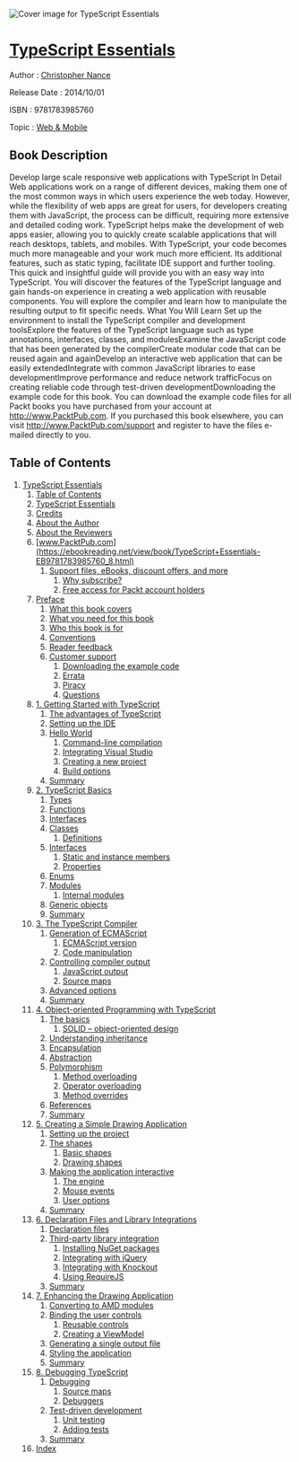 ![Cover image for TypeScript Essentials](https://imgdetail.ebookreading.net/cover/cover/web_mobile/EB9781783985760.jpg)

[TypeScript Essentials](https://ebookreading.net/view/book/TypeScript+Essentials-EB9781783985760_1.html "TypeScript Essentials")
====================================================================================================================

Author : [Christopher Nance](https://ebookreading.net/search/author/Christopher+Nance)

Release Date : 2014/10/01

ISBN : 9781783985760

Topic : [Web & Mobile](https://ebookreading.net/search/category/web-mobile)

Book Description
-----------------

Develop large scale responsive web applications with TypeScript 
In Detail
Web applications work on a range of different devices, making them one of the most common ways in which users experience the web today. However, while the flexibility of web apps are great for users, for developers creating them with JavaScript, the process can be difficult, requiring more extensive and detailed coding work. TypeScript helps make the development of web apps easier, allowing you to quickly create scalable applications that will reach desktops, tablets, and mobiles. With TypeScript, your code becomes much more manageable and your work much more efficient. Its additional features, such as static typing, facilitate IDE support and further tooling.
This quick and insightful guide will provide you with an easy way into TypeScript. You will discover the features of the TypeScript language and gain hands-on experience in creating a web application with reusable components. You will explore the compiler and learn how to manipulate the resulting output to fit specific needs.
What You Will Learn
Set up the environment to install the TypeScript compiler and development toolsExplore the features of the TypeScript language such as type annotations, interfaces, classes, and modulesExamine the JavaScript code that has been generated by the compilerCreate modular code that can be reused again and againDevelop an interactive web application that can be easily extendedIntegrate with common JavaScript libraries to ease developmentImprove performance and reduce network trafficFocus on creating reliable code through test-driven developmentDownloading the example code for this book. You can download the example code files for all Packt books you have purchased from your account at http://www.PacktPub.com. If you purchased this book elsewhere, you can visit http://www.PacktPub.com/support and register to have the files e-mailed directly to you.
              
Table of Contents
-----------------

1. [TypeScript Essentials](https://ebookreading.net/view/book/TypeScript+Essentials-EB9781783985760_3.html)
    1. [Table of Contents](https://ebookreading.net/view/book/TypeScript+Essentials-EB9781783985760_2.html)
    1. [TypeScript Essentials](https://ebookreading.net/view/book/TypeScript+Essentials-EB9781783985760_4.html)
    1. [Credits](https://ebookreading.net/view/book/TypeScript+Essentials-EB9781783985760_5.html)
    1. [About the Author](https://ebookreading.net/view/book/TypeScript+Essentials-EB9781783985760_6.html)
    1. [About the Reviewers](https://ebookreading.net/view/book/TypeScript+Essentials-EB9781783985760_7.html)
    1. [www.PacktPub.com](https://ebookreading.net/view/book/TypeScript+Essentials-EB9781783985760_8.html)
        1. [Support files, eBooks, discount offers, and more](https://ebookreading.net/view/book/TypeScript+Essentials-EB9781783985760_8.html#ch00lvl1sec01)
            1. [Why subscribe?](https://ebookreading.net/view/book/TypeScript+Essentials-EB9781783985760_8.html#ch00lvl2sec01)
            1. [Free access for Packt account holders](https://ebookreading.net/view/book/TypeScript+Essentials-EB9781783985760_8.html#ch00lvl2sec02)
    1. [Preface](https://ebookreading.net/view/book/TypeScript+Essentials-EB9781783985760_9.html)
        1. [What this book covers](https://ebookreading.net/view/book/TypeScript+Essentials-EB9781783985760_9.html#ch00lvl1sec02)
        1. [What you need for this book](https://ebookreading.net/view/book/TypeScript+Essentials-EB9781783985760_10.html)
        1. [Who this book is for](https://ebookreading.net/view/book/TypeScript+Essentials-EB9781783985760_11.html)
        1. [Conventions](https://ebookreading.net/view/book/TypeScript+Essentials-EB9781783985760_12.html)
        1. [Reader feedback](https://ebookreading.net/view/book/TypeScript+Essentials-EB9781783985760_13.html)
        1. [Customer support](https://ebookreading.net/view/book/TypeScript+Essentials-EB9781783985760_14.html)
            1. [Downloading the example code](https://ebookreading.net/view/book/TypeScript+Essentials-EB9781783985760_14.html#ch00lvl2sec03)
            1. [Errata](https://ebookreading.net/view/book/TypeScript+Essentials-EB9781783985760_14.html#ch00lvl2sec04)
            1. [Piracy](https://ebookreading.net/view/book/TypeScript+Essentials-EB9781783985760_14.html#ch00lvl2sec05)
            1. [Questions](https://ebookreading.net/view/book/TypeScript+Essentials-EB9781783985760_14.html#ch00lvl2sec06)
    1. [1. Getting Started with TypeScript](https://ebookreading.net/view/book/TypeScript+Essentials-EB9781783985760_15.html)
        1. [The advantages of TypeScript](https://ebookreading.net/view/book/TypeScript+Essentials-EB9781783985760_15.html#ch01lvl1sec08)
        1. [Setting up the IDE](https://ebookreading.net/view/book/TypeScript+Essentials-EB9781783985760_17.html)
        1. [Hello World](https://ebookreading.net/view/book/TypeScript+Essentials-EB9781783985760_18.html)
            1. [Command-line compilation](https://ebookreading.net/view/book/TypeScript+Essentials-EB9781783985760_18.html#ch01lvl2sec07)
            1. [Integrating Visual Studio](https://ebookreading.net/view/book/TypeScript+Essentials-EB9781783985760_18.html#ch01lvl2sec08)
            1. [Creating a new project](https://ebookreading.net/view/book/TypeScript+Essentials-EB9781783985760_18.html#ch01lvl2sec09)
            1. [Build options](https://ebookreading.net/view/book/TypeScript+Essentials-EB9781783985760_18.html#ch01lvl2sec10)
        1. [Summary](https://ebookreading.net/view/book/TypeScript+Essentials-EB9781783985760_0.html)
    1. [2. TypeScript Basics](https://ebookreading.net/view/book/TypeScript+Essentials-EB9781783985760_19.html)
        1. [Types](https://ebookreading.net/view/book/TypeScript+Essentials-EB9781783985760_19.html#ch02lvl1sec12)
        1. [Functions](https://ebookreading.net/view/book/TypeScript+Essentials-EB9781783985760_20.html)
        1. [Interfaces](https://ebookreading.net/view/book/TypeScript+Essentials-EB9781783985760_21.html)
        1. [Classes](https://ebookreading.net/view/book/TypeScript+Essentials-EB9781783985760_22.html)
            1. [Definitions](https://ebookreading.net/view/book/TypeScript+Essentials-EB9781783985760_22.html#ch02lvl2sec11)
        1. [Interfaces](https://ebookreading.net/view/book/TypeScript+Essentials-EB9781783985760_23.html)
            1. [Static and instance members](https://ebookreading.net/view/book/TypeScript+Essentials-EB9781783985760_23.html#ch02lvl2sec12)
            1. [Properties](https://ebookreading.net/view/book/TypeScript+Essentials-EB9781783985760_23.html#ch02lvl2sec13)
        1. [Enums](https://ebookreading.net/view/book/TypeScript+Essentials-EB9781783985760_24.html)
        1. [Modules](https://ebookreading.net/view/book/TypeScript+Essentials-EB9781783985760_25.html)
            1. [Internal modules](https://ebookreading.net/view/book/TypeScript+Essentials-EB9781783985760_25.html#ch02lvl2sec14)
        1. [Generic objects](https://ebookreading.net/view/book/TypeScript+Essentials-EB9781783985760_26.html)
        1. [Summary](https://ebookreading.net/view/book/TypeScript+Essentials-EB9781783985760_27.html)
    1. [3. The TypeScript Compiler](https://ebookreading.net/view/book/TypeScript+Essentials-EB9781783985760_28.html)
        1. [Generation of ECMAScript](https://ebookreading.net/view/book/TypeScript+Essentials-EB9781783985760_28.html#ch03lvl1sec21)
            1. [ECMAScript version](https://ebookreading.net/view/book/TypeScript+Essentials-EB9781783985760_28.html#ch03lvl2sec15)
            1. [Code manipulation](https://ebookreading.net/view/book/TypeScript+Essentials-EB9781783985760_28.html#ch03lvl2sec16)
        1. [Controlling compiler output](https://ebookreading.net/view/book/TypeScript+Essentials-EB9781783985760_29.html)
            1. [JavaScript output](https://ebookreading.net/view/book/TypeScript+Essentials-EB9781783985760_29.html#ch03lvl2sec17)
            1. [Source maps](https://ebookreading.net/view/book/TypeScript+Essentials-EB9781783985760_29.html#ch03lvl2sec18)
        1. [Advanced options](https://ebookreading.net/view/book/TypeScript+Essentials-EB9781783985760_30.html)
        1. [Summary](https://ebookreading.net/view/book/TypeScript+Essentials-EB9781783985760_31.html)
    1. [4. Object-oriented Programming with TypeScript](https://ebookreading.net/view/book/TypeScript+Essentials-EB9781783985760_32.html)
        1. [The basics](https://ebookreading.net/view/book/TypeScript+Essentials-EB9781783985760_32.html#ch04lvl1sec25)
            1. [SOLID – object-oriented design](https://ebookreading.net/view/book/TypeScript+Essentials-EB9781783985760_32.html#ch04lvl2sec19)
        1. [Understanding inheritance](https://ebookreading.net/view/book/TypeScript+Essentials-EB9781783985760_33.html)
        1. [Encapsulation](https://ebookreading.net/view/book/TypeScript+Essentials-EB9781783985760_34.html)
        1. [Abstraction](https://ebookreading.net/view/book/TypeScript+Essentials-EB9781783985760_35.html)
        1. [Polymorphism](https://ebookreading.net/view/book/TypeScript+Essentials-EB9781783985760_36.html)
            1. [Method overloading](https://ebookreading.net/view/book/TypeScript+Essentials-EB9781783985760_36.html#ch04lvl2sec20)
            1. [Operator overloading](https://ebookreading.net/view/book/TypeScript+Essentials-EB9781783985760_36.html#ch04lvl2sec21)
            1. [Method overrides](https://ebookreading.net/view/book/TypeScript+Essentials-EB9781783985760_36.html#ch04lvl2sec22)
        1. [References](https://ebookreading.net/view/book/TypeScript+Essentials-EB9781783985760_37.html)
        1. [Summary](https://ebookreading.net/view/book/TypeScript+Essentials-EB9781783985760_38.html)
    1. [5. Creating a Simple Drawing Application](https://ebookreading.net/view/book/TypeScript+Essentials-EB9781783985760_39.html)
        1. [Setting up the project](https://ebookreading.net/view/book/TypeScript+Essentials-EB9781783985760_39.html#ch05lvl1sec32)
        1. [The shapes](https://ebookreading.net/view/book/TypeScript+Essentials-EB9781783985760_40.html)
            1. [Basic shapes](https://ebookreading.net/view/book/TypeScript+Essentials-EB9781783985760_40.html#ch05lvl2sec23)
            1. [Drawing shapes](https://ebookreading.net/view/book/TypeScript+Essentials-EB9781783985760_40.html#ch05lvl2sec24)
        1. [Making the application interactive](https://ebookreading.net/view/book/TypeScript+Essentials-EB9781783985760_41.html)
            1. [The engine](https://ebookreading.net/view/book/TypeScript+Essentials-EB9781783985760_41.html#ch05lvl2sec25)
            1. [Mouse events](https://ebookreading.net/view/book/TypeScript+Essentials-EB9781783985760_41.html#ch05lvl2sec26)
            1. [User options](https://ebookreading.net/view/book/TypeScript+Essentials-EB9781783985760_41.html#ch05lvl2sec27)
        1. [Summary](https://ebookreading.net/view/book/TypeScript+Essentials-EB9781783985760_42.html)
    1. [6. Declaration Files and Library Integrations](https://ebookreading.net/view/book/TypeScript+Essentials-EB9781783985760_43.html)
        1. [Declaration files](https://ebookreading.net/view/book/TypeScript+Essentials-EB9781783985760_43.html#ch06lvl1sec36)
        1. [Third-party library integration](https://ebookreading.net/view/book/TypeScript+Essentials-EB9781783985760_44.html)
            1. [Installing NuGet packages](https://ebookreading.net/view/book/TypeScript+Essentials-EB9781783985760_44.html#ch06lvl2sec28)
            1. [Integrating with jQuery](https://ebookreading.net/view/book/TypeScript+Essentials-EB9781783985760_44.html#ch06lvl2sec29)
            1. [Integrating with Knockout](https://ebookreading.net/view/book/TypeScript+Essentials-EB9781783985760_44.html#ch06lvl2sec30)
            1. [Using RequireJS](https://ebookreading.net/view/book/TypeScript+Essentials-EB9781783985760_44.html#ch06lvl2sec31)
        1. [Summary](https://ebookreading.net/view/book/TypeScript+Essentials-EB9781783985760_45.html)
    1. [7. Enhancing the Drawing Application](https://ebookreading.net/view/book/TypeScript+Essentials-EB9781783985760_46.html)
        1. [Converting to AMD modules](https://ebookreading.net/view/book/TypeScript+Essentials-EB9781783985760_46.html#ch07lvl1sec39)
        1. [Binding the user controls](https://ebookreading.net/view/book/TypeScript+Essentials-EB9781783985760_47.html)
            1. [Reusable controls](https://ebookreading.net/view/book/TypeScript+Essentials-EB9781783985760_47.html#ch07lvl2sec32)
            1. [Creating a ViewModel](https://ebookreading.net/view/book/TypeScript+Essentials-EB9781783985760_47.html#ch07lvl2sec33)
        1. [Generating a single output file](https://ebookreading.net/view/book/TypeScript+Essentials-EB9781783985760_48.html)
        1. [Styling the application](https://ebookreading.net/view/book/TypeScript+Essentials-EB9781783985760_49.html)
        1. [Summary](https://ebookreading.net/view/book/TypeScript+Essentials-EB9781783985760_50.html)
    1. [8. Debugging TypeScript](https://ebookreading.net/view/book/TypeScript+Essentials-EB9781783985760_51.html)
        1. [Debugging](https://ebookreading.net/view/book/TypeScript+Essentials-EB9781783985760_51.html#ch08lvl1sec44)
            1. [Source maps](https://ebookreading.net/view/book/TypeScript+Essentials-EB9781783985760_51.html#ch08lvl2sec34)
            1. [Debuggers](https://ebookreading.net/view/book/TypeScript+Essentials-EB9781783985760_51.html#ch08lvl2sec35)
        1. [Test-driven development](https://ebookreading.net/view/book/TypeScript+Essentials-EB9781783985760_52.html)
            1. [Unit testing](https://ebookreading.net/view/book/TypeScript+Essentials-EB9781783985760_52.html#ch08lvl2sec36)
            1. [Adding tests](https://ebookreading.net/view/book/TypeScript+Essentials-EB9781783985760_52.html#ch08lvl2sec37)
        1. [Summary](https://ebookreading.net/view/book/TypeScript+Essentials-EB9781783985760_53.html)
    1. [Index](https://ebookreading.net/view/book/TypeScript+Essentials-EB9781783985760_54.html)
